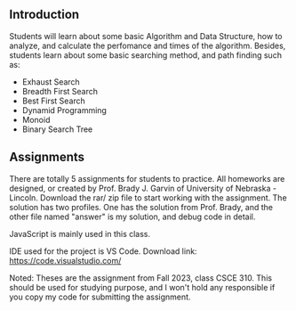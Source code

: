 ## Introduction
Students will learn about some basic Algorithm and Data Structure, how to analyze, and calculate the perfomance and times of the algorithm.
Besides, students learn about some basic searching method, and path finding such as:
- Exhaust Search
- Breadth First Search
- Best First Search
- Dynamid Programming
- Monoid
- Binary Search Tree

## Assignments
There are totally 5 assignments for students to practice. All homeworks are designed, or created by Prof. Brady J. Garvin of University of Nebraska - Lincoln.
Download the rar/ zip file to start working with the assignment.
The solution has two profiles. One has the solution from Prof. Brady, and the other file named "answer" is my solution, and debug code in detail.

JavaScript is mainly used in this class.

IDE used for the project is VS Code. 
Download link: https://code.visualstudio.com/

Noted: Theses are the assignment from Fall 2023, class CSCE 310. This should be used for studying purpose, and I won't hold any responsible if you copy my code for submitting the assignment.

